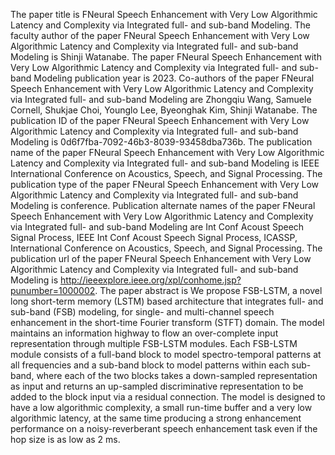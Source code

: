 The paper title is FNeural Speech Enhancement with Very Low Algorithmic Latency and Complexity via Integrated full- and sub-band Modeling.
The faculty author of the paper FNeural Speech Enhancement with Very Low Algorithmic Latency and Complexity via Integrated full- and sub-band Modeling is Shinji Watanabe.
The paper FNeural Speech Enhancement with Very Low Algorithmic Latency and Complexity via Integrated full- and sub-band Modeling publication year is 2023.
Co-authors of the paper FNeural Speech Enhancement with Very Low Algorithmic Latency and Complexity via Integrated full- and sub-band Modeling are Zhongqiu Wang, Samuele Cornell, Shukjae Choi, Younglo Lee, Byeonghak Kim, Shinji Watanabe.
The publication ID of the paper FNeural Speech Enhancement with Very Low Algorithmic Latency and Complexity via Integrated full- and sub-band Modeling is 0d6f7fba-7092-46b3-8039-93458dba736b.
The publication name of the paper FNeural Speech Enhancement with Very Low Algorithmic Latency and Complexity via Integrated full- and sub-band Modeling is IEEE International Conference on Acoustics, Speech, and Signal Processing.
The publication type of the paper FNeural Speech Enhancement with Very Low Algorithmic Latency and Complexity via Integrated full- and sub-band Modeling is conference.
Publication alternate names of the paper FNeural Speech Enhancement with Very Low Algorithmic Latency and Complexity via Integrated full- and sub-band Modeling are Int Conf Acoust Speech Signal Process, IEEE Int Conf Acoust Speech Signal Process, ICASSP, International Conference on Acoustics, Speech, and Signal Processing.
The publication url of the paper FNeural Speech Enhancement with Very Low Algorithmic Latency and Complexity via Integrated full- and sub-band Modeling is http://ieeexplore.ieee.org/xpl/conhome.jsp?punumber=1000002.
The paper abstract is We propose FSB-LSTM, a novel long short-term memory (LSTM) based architecture that integrates full- and sub-band (FSB) modeling, for single- and multi-channel speech enhancement in the short-time Fourier transform (STFT) domain. The model maintains an information highway to flow an over-complete input representation through multiple FSB-LSTM modules. Each FSB-LSTM module consists of a full-band block to model spectro-temporal patterns at all frequencies and a sub-band block to model patterns within each sub-band, where each of the two blocks takes a down-sampled representation as input and returns an up-sampled discriminative representation to be added to the block input via a residual connection. The model is designed to have a low algorithmic complexity, a small run-time buffer and a very low algorithmic latency, at the same time producing a strong enhancement performance on a noisy-reverberant speech enhancement task even if the hop size is as low as 2 ms.
